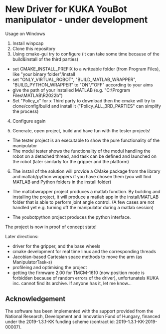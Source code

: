 # New Driver for KUKA YouBot manipulator - under development

Usage on Windows

1. Install winpcap
2. Clone this repository
3. Using cmake-gui try to configure (it can take some time because of the build&install of the third parties)
- set CMAKE\_INSTALL_PREFIX to a writeable folder (from Program Files), like "your binary folder"/install
- set "ONLY\_VIRTUAL\_ROBOT", "BUILD\_MATLAB\_WRAPPER", "BUILD\_PYTHON\_WRAPPER" to "ON"/"OFF" according to your aims
- give the path of your installed MATLAB (e.g. "C:\Program Files\MATLAB\R2022b")
- Set "Policy\_x" for x Third party to download then the cmake will try to clone/config/build and install it
("Policy\_ALL\_3RD\_PARTIES" can simplify the process)

4. Configure again

5. Generate, open project, build and have fun with the tester projects!

- The tester project is an executable to show the pure functionality of the manipulator
- The modul tester shows the functionality of the modul handling the robot on a detached thread, and task can be defined and launched on the robot
(later similarly for the gripper and the platform)

6. The install of the solution will provide a CMake package from the library and matlab/python wrappers if you have chosen them (you will find MATLAB and Python folders in the install folder)

- The matlabwrapper project produces a matlab function. By building and installing the project, it will produce a matlab app in the install/MATLAB folder
that is able to perform joint angle control. 
(A few cases are not handled yet e.g. turning off the manipulator during a matlab session)

- The youbotpython project produces the python interface.

The project is now in proof of concept state!

Later directions:

- driver for the gripper, and the base wheels
- cmake development for real time linux and the corresponding threads
- Jacobian-based Cartesian space methods to move the arm (as ManipulatorTask-s)
- profileing and optimising the project
- getting the firmware 2.00 for TMCM-1610 (now position mode is forbidden because of random errors of the driver), unfortunatels KUKA inc. cannot find its archive. If anyone has it, let me know...

## Acknowledgement
The software has been implemented with the support provided from the National Research, Development and Innovation Fund of Hungary, financed under the 2019-1.3.1-KK funding scheme (contract id: 2019-1.3.1-KK-2019-00007).
